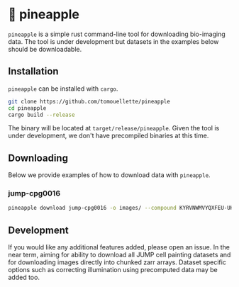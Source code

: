 # :pineapple: pineapple

`pineapple` is a simple rust command-line tool for downloading bio-imaging data. The tool is under development but datasets in the examples below should be downloadable.

## Installation

`pineapple` can be installed with `cargo`. 

```bash
git clone https://github.com/tomouellette/pineapple
cd pineapple
cargo build --release
```

The binary will be located at `target/release/pineapple`. Given the tool is under development, we don't have precompiled binaries at this time.

## Downloading

Below we provide examples of how to download data with `pineapple`.

### jump-cpg0016

```bash
pineapple download jump-cpg0016 -o images/ --compound KYRVNWMVYQXFEU-UHFFFAOYSA-N 
```

## Development

If you would like any additional features added, please open an issue. In the near term, aiming for ability to download all JUMP cell painting datasets and for downloading images directly into chunked zarr arrays. Dataset specific options such as correcting illumination using precomputed data may be added too.

